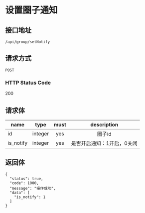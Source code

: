 # 设置圈子通知

## 接口地址

`/api/group/setNotify`

## 请求方式

`POST`

### HTTP Status Code

200

## 请求体

| name     | type     | must     | description |
|----------|:--------:|:--------:|:--------:|
| id   | integer   | yes     | 圈子id |
| is_notify   | integer   | yes     | 是否开启通知：1开启，0关闭 |


## 返回体

```json5
{
  "status": true,
  "code": 1000,
  "message": "操作成功",
  "data": [
    "is_notify": 1
  ]
}
``` 
